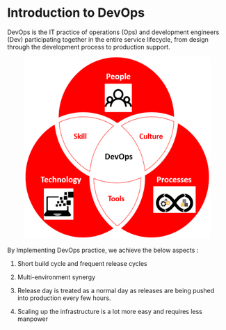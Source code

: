 # Introduction to DevOps

DevOps is the IT practice of operations (Ops) and development engineers (Dev) participating together in the entire service lifecycle, from design through the development process to production support.

<p align="center">
  <img src="images/devops.png">
</p>

By Implementing DevOps practice, we achieve the below aspects :

1) Short build cycle and frequent release cycles

2) Multi-environment synergy 

3) Release day is treated as a normal day as releases are being pushed into production every few hours.

4) Scaling up the infrastructure is a lot more easy and requires less manpower
